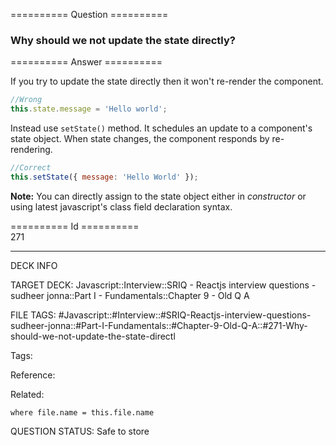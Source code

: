 ========== Question ==========  

### Why should we not update the state directly?  

========== Answer ==========  

If you try to update the state directly then it won't re-render the component.

```javascript
//Wrong
this.state.message = 'Hello world';
```

Instead use `setState()` method. It schedules an update to a component's state object. When state changes, the component responds by re-rendering.

```javascript
//Correct
this.setState({ message: 'Hello World' });
```

**Note:** You can directly assign to the state object either in _constructor_ or using latest javascript's class field declaration syntax.

========== Id ==========  
271

---

DECK INFO

TARGET DECK: Javascript::Interview::SRIQ - Reactjs interview questions - sudheer jonna::Part I - Fundamentals::Chapter 9 - Old Q A

FILE TAGS: #Javascript::#Interview::#SRIQ-Reactjs-interview-questions-sudheer-jonna::#Part-I-Fundamentals::#Chapter-9-Old-Q-A::#271-Why-should-we-not-update-the-state-directl

Tags:

Reference:

Related:

```dataview
where file.name = this.file.name
```

QUESTION STATUS: Safe to store
